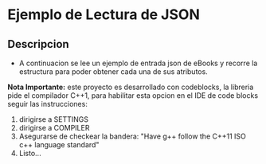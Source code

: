 # Ejemplo de Lectura de JSON

## Descripcion

* A continuacion se lee un ejemplo de entrada json de eBooks y recorre la estructura para poder obtener cada una de sus atributos.


**Nota Importante:** este proyecto es desarrollado con codeblocks, la libreria pide el compilador C++1, para habilitar esta opcion
en el IDE de code blocks seguir las instrucciones:
1. dirigirse a SETTINGS
2. dirigirse a COMPILER
3. Asegurarse de checkear la bandera: "Have g++ follow the C++11 ISO c++ language standard"
4. Listo...
